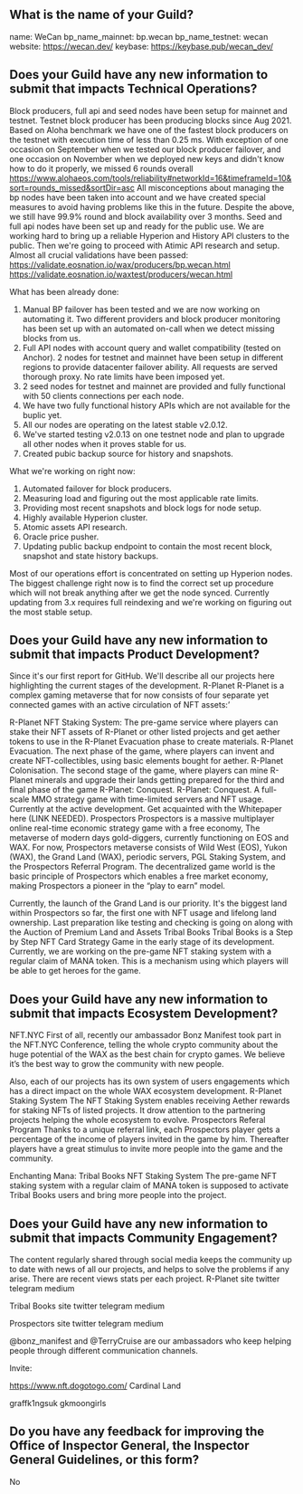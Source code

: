 
## What is the name of your Guild?

name: WeCan
bp_name_mainnet: bp.wecan
bp_name_testnet: wecan
website: https://wecan.dev/
keybase: https://keybase.pub/wecan_dev/

## Does your Guild have any new information to submit that impacts Technical Operations?

Block producers, full api and seed nodes have been setup for mainnet and testnet.
Testnet block producer has been producing blocks since Aug 2021.
Based on Aloha benchmark we have one of the fastest block producers on the testnet with execution time of less than 0.25 ms.
With exception of one occasion on September when we tested our block producer failover, and one occasion on November when we deployed new keys and didn't know how to do it properly, we missed 6 rounds overall
https://www.alohaeos.com/tools/reliability#networkId=16&timeframeId=10&sort=rounds_missed&sortDir=asc
All misconceptions about managing the bp nodes have been taken into account and we have created special measures to avoid having problems like this in the future.
Despite the above, we still have 99.9% round and block availability over 3 months.
Seed and full api nodes have been set up and ready for the public use.
We are working hard to bring up a reliable Hyperion and History API clusters to the public.
Then we're going to proceed with Atimic API research and setup.
Almost all crucial validations have been passed:
https://validate.eosnation.io/wax/producers/bp.wecan.html
https://validate.eosnation.io/waxtest/producers/wecan.html

What has been already done:
1. Manual BP failover has been tested and we are now working on automating it. Two different providers and block producer monitoring has been set up with an automated on-call when we detect missing blocks from us.
2. Full API nodes with account query and wallet compatibility (tested on Anchor). 2 nodes for testnet and mainnet have been setup in different regions to provide datacenter failover ability. All requests are served thorough proxy. No rate limits have been imposed yet.
3. 2 seed nodes for testnet and mainnet are provided and fully functional with 50 clients connections per each node.
4. We have two fully functional history APIs which are not available for the buplic yet.
5. All our nodes are operating on the latest stable v2.0.12.
6. We've started testing v2.0.13 on one testnet node and plan to upgrade all other nodes when it proves stable for us.
7. Created pubic backup source for history and snapshots.

What we're working on right now:
1. Automated failover for block producers.
2. Measuring load and figuring out the most applicable rate limits.
3. Providing most recent snapshots and block logs for node setup.
4. Highly available Hyperion cluster.
5. Atomic assets API research.
6. Oracle price pusher.
7. Updating public backup endpoint to contain the most recent block, snapshot and state history backups.

Most of our operations effort is concentrated on setting up Hyperion nodes.
The biggest challenge right now is to find the correct set up procedure which will not break anything after we get the node synced.
Currently updating from 3.x requires full reindexing and we're working on figuring out the most stable setup.


## Does your Guild have any new information to submit that impacts Product Development?


Since it's our first report for GitHub. We'll describe all our projects here highlighting the current stages of the development.
R-Planet
R-Planet is a complex gaming metaverse that for now consists of four separate yet connected games with an active circulation of NFT assets:’

R-Planet NFT Staking System: The pre-game service where players can stake their NFT assets of R-Planet or other listed projects and get aether tokens to use in the R-Planet Evacuation phase to create materials.
R-Planet Evacuation. The next phase of the game, where players can invent and create NFT-collectibles, using basic elements bought for aether.
R-Planet Colonisation. The second stage of the game, where players can mine R-Planet minerals and upgrade their lands getting prepared for the third and final phase of the game R-Planet: Conquest.
R-Planet: Conquest. A full-scale MMO strategy game with time-limited servers and NFT usage. Currently at the active development.
Get acquainted with the Whitepaper here (LINK NEEDED).
Prospectors
Prospectors is a massive multiplayer online real-time economic strategy game with a free economy,
The metaverse of modern days gold-diggers, currently functioning on EOS and WAX. For now, Prospectors metaverse consists of Wild West (EOS), Yukon (WAX), the Grand Land (WAX), periodic servers, PGL Staking System, and the Prospectors Referral Program.
The decentralized game world is the basic principle of Prospectors which enables a free market economy, making Prospectors a pioneer in the “play to earn” model.

Currently, the launch of the Grand Land is our priority. It's the biggest land within Prospectors so far, the first one with NFT usage and lifelong land ownership. Last preparation like testing and checking is going on along with the Auction of Premium Land and Assets
Tribal Books
Tribal Books is a Step by Step NFT Сard Strategy Game in the early stage of its development. Currently, we are working on the pre-game NFT staking system with a regular claim of MANA token. This is a mechanism using which players will be able to get heroes for the game.


## Does your Guild have any new information to submit that impacts Ecosystem Development?

NFT.NYC
 First of all, recently our ambassador Bonz Manifest took part in the NFT.NYC Conference, telling the whole crypto community about the huge potential of the WAX as the best chain for crypto games. We believe it’s the best way to grow the community with new people.

Also, each of our projects has its own system of users engagements which has a direct impact on the whole WAX ecosystem development.
R-Planet Staking System
The NFT Staking System enables receiving Aether rewards for staking NFTs of listed projects. It drow attention to the partnering projects helping the whole ecosystem to evolve.
Prospectors Referal Program
Thanks to a unique referral link, each Prospectors player gets a percentage of the income of players invited in the game by him.   Thereafter players have a great stimulus to invite more people into the game and the community.

Enchanting Mana: Tribal Books NFT Staking System
The pre-game NFT staking system with a regular claim of MANA token is supposed to activate Tribal Books users and bring more people into the project.

## Does your Guild have any new information to submit that impacts Community Engagement?

The content regularly shared through social media keeps the community up to date with news of all our projects, and helps to solve the problems if any arise. There are recent views stats per each project.
R-Planet
site
twitter
telegram
medium

Tribal Books
site
twitter
telegram
medium


Prospectors
site
twitter
telegram
medium


 @bonz_manifest and @TerryCruise are our ambassadors who keep helping people through different communication channels.

Invite:

https://www.nft.dogotogo.com/  Cardinal Land



graffk1ngsuk
gkmoongirls


## Do you have any feedback for improving the Office of Inspector General, the Inspector General Guidelines, or this form?

No
